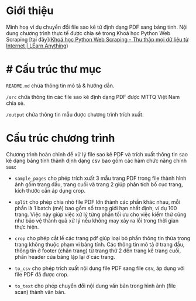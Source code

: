 # Giới thiệu

Minh hoạ ví dụ chuyển đổi file sao kê từ định dạng PDF sang bảng tính. Nội dung chương trình thực tế được chia sẻ trong Khoá học Python Web Scraping [tại đây]([Khoá học Python Web Scraping - Thu thập mọi dữ liệu từ Internet | LEarn Anything](https://course.learn-anything.vn/courses/python-web-scraping-thu-thap-du-lieu-tu-internet/))



# # Cấu trúc thư mục

`README.md` chứa thông tin mô tả & hướng dẫn.

`/src`  chứa thông tin các file sao kê định dạng PDF được MTTQ Việt Nam chia sẻ.

`/output` chứa thông tin mẫu được chương trình trích xuất.



# Cấu trúc chương trình

Chương trình hoàn chỉnh để xử lý file sao kê PDF và trích xuất thông tin sao kê dạng bảng tính thành định dạng csv bao gồm các hàm chức năng chính sau:

- `sample_pages` cho phép trích xuất 3 mẫu trang PDF trong file thành hình ảnh gồm trang đầu, trang cuối và trang 2 giúp phân tích bố cục trang, kích thước cần áp dụng crop.

- `split` cho phép chia nhỏ file PDF lớn thành các phần khác nhau, mỗi phần là 1 batch (mẻ) bao gồm số trang giới hạn nhất định, ví dụ 100 trang. Việc này giúp việc xử lý từng phần tối ưu cho việc kiểm thử cũng như bảo vệ thành quả xử lý nếu không may xảy ra lỗi trong thời gian thực hiện.

- `crop` cho phép cắt lề các trang pdf giúp loại bỏ phần thông tin thừa trong trang không thuộc phạm vi bảng tính. Các thông tin mô tả ở trang đầu, thông tin ở footer (chân trang) từ trang thứ 2 đến trang kế trang cuối, phần header của bảng lặp lại ở các trang.

- `to_csv` cho phép trích xuất nội dung file PDF sang file csv, áp dụng với file PDF đã được crop.

- `to_text` cho phép chuyển đổi nội dung văn bản trong hình ảnh (file scan) thành văn bản.
